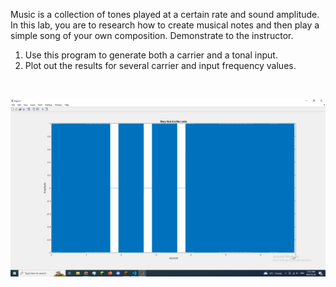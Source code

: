 Music is a collection of tones played at a certain rate and sound amplitude. In this lab, you are to research how to create musical notes and then play a simple song of your own composition. Demonstrate to the instructor.
1. Use this program to generate both a carrier and a tonal input.
2. Plot out the results for several carrier and input frequency values.
<br>

![song plot](Cglynn_Song_Plot.png)